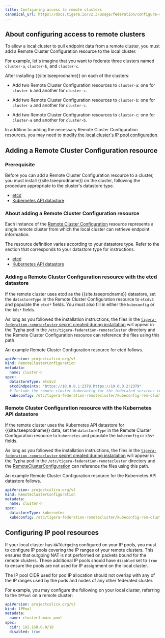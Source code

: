 ```yaml
---
title: Configuring access to remote clusters
canonical_url: https://docs.tigera.io/v2.3/usage/federation/configure-rcc
---
```


## About configuring access to remote clusters

To allow a local cluster to pull endpoint data from a remote cluster, you must add a Remote Cluster
Configuration resource to the local cluster.

For example, let's imagine that you want to federate three clusters named `cluster-a`, `cluster-b`,
and `cluster-c`.

After installing {{site.tseeprodname}} on each of the clusters:

- Add two Remote Cluster Configuration resources to `cluster-a`: one for `cluster-b` and another
  for `cluster-c`.

- Add two Remote Cluster Configuration resources to `cluster-b`: one for `cluster-a` and another
  for `cluster-c`.

- Add two Remote Cluster Configuration resources to `cluster-c`: one for `cluster-a` and another
  for `cluster-b`.

In addition to adding the necessary Remote Cluster Configuration resources, you may need to
[modify the local cluster's IP pool configuration](#configuring-ip-pool-resources).

## Adding a Remote Cluster Configuration resource

### Prerequisite

Before you can add a Remote Cluster Configuration resource to a cluster, you must
install {{site.tseeprodname}} on the cluster, following the procedure appropriate to the
cluster's datastore type.
- [etcd](../../getting-started/kubernetes/installation/calico#installing-with-federation-using-etcd)
- [Kubernetes API datastore](../../getting-started/kubernetes/installation/calico#installing-with-federation-using-kubernetes-api-datastore)

### About adding a Remote Cluster Configuration resource

Each instance of the [Remote Cluster Configuration](/{{page.version}}/reference/calicoctl/resources/remoteclusterconfiguration)
resource represents a single remote cluster from which the local cluster can retrieve endpoint information.

The resource definition varies according to your datastore type. Refer to the section that corresponds to your datastore
type for instructions.
- [etcd](#adding-a-remote-cluster-configuration-resource-with-the-etcd-datastore)
- [Kubernetes API datastore](#remote-cluster-configuration-resource-with-the-kubernetes-api-datastore)

### Adding a Remote Cluster Configuration resource with the etcd datastore

If the remote cluster uses etcd as the {{site.tseeprodname}} datastore, set the `datastoreType` in the Remote Cluster Configuration
resource to `etcdv3` and populate the `etcd*` fields. You must also fill in either the `kubeconfig` or the `k8s*` fields.

As long as you followed the installation instructions, the files in the
[`tigera-federation-remotecluster` secret created during installation](/{{page.version}}/getting-started/kubernetes/installation/calico#installing-with-federation-using-etcd)
will appear in the Typha pod in the `/etc/tigera-federation-remotecluster` directory and
the Remote Cluster Configuration resource can reference the files using this path.

An example Remote Cluster Configuration resource for etcd follows.

```yaml
apiVersion: projectcalico.org/v3
kind: RemoteClusterConfiguration
metadata:
  name: cluster-n
spec:
  datastoreType: etcdv3
  etcdEndpoints: "https://10.0.0.1:2379,https://10.0.0.2:2379"
  # Include the remote-cluster kubeconfig for the federated services controller
  kubeconfig: /etc/tigera-federation-remotecluster/kubeconfig-rem-cluster-n
```

### Remote Cluster Configuration resource with the Kubernetes API datastore

If the remote cluster uses the Kubernetes API datastore for {{site.tseeprodname}} data,
set the `datastoreType` in the Remote Cluster Configuration resource
to `kubernetes` and populate the `kubeconfig` or `k8s*` fields.

As long as you followed the installation instructions, the files in the
[`tigera-federation-remotecluster` secret created during installation](/{{page.version}}/getting-started/kubernetes/installation/calico#installing-with-federation-using-kubernetes-api-datastore)
will appear in the Typha pod in the `/etc/tigera-federation-remotecluster` directory and the [RemoteClusterConfiguration](/{{page.version}}/reference/calicoctl/resources/remoteclusterconfiguration)
can reference the files using this path.

An example Remote Cluster Configuration resource for the Kubernetes API datastore follows.

```yaml
apiVersion: projectcalico.org/v3
kind: RemoteClusterConfiguration
metadata:
  name: cluster-n
spec:
  datastoreType: kubernetes
  kubeconfig: /etc/tigera-federation-remotecluster/kubeconfig-rem-cluster-n
```

## Configuring IP pool resources

If your local cluster has `NATOutgoing` configured on your IP pools, you must to configure IP pools covering the IP ranges
of your remote clusters. This ensures that outgoing NAT is not performed on packets bound for the remote clusters. These additional
IP pools should have `disabled` set to `true` to ensure the pools are not used for IP assignment on the local cluster.

The IP pool CIDR used for pod IP allocation should not overlap with any of the IP ranges used by the pods and nodes of any
other federated cluster.

For example, you may configure the following on your local cluster, referring to the `IPPool` on a remote cluster:

```yaml
apiVersion: projectcalico.org/v3
kind: IPPool
metadata:
  name: cluster1-main-pool
spec:
  cidr: 192.168.0.0/18
  disabled: true
```
